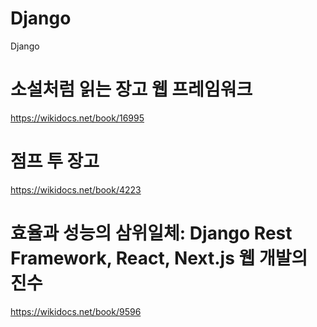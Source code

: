 # Django
Django



# 소설처럼 읽는 장고 웹 프레임워크

https://wikidocs.net/book/16995


# 점프 투 장고

https://wikidocs.net/book/4223


# 효율과 성능의 삼위일체: Django Rest Framework, React, Next.js 웹 개발의 진수

https://wikidocs.net/book/9596



